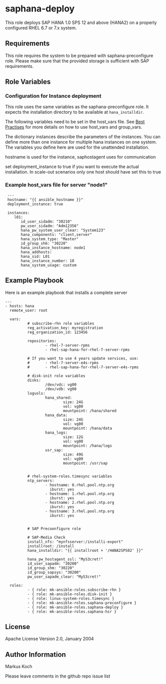 saphana-deploy
==============

This role deploys SAP HANA 1.0 SPS 12 and above (HANA2) on a properly configured  RHEL 6.7 or 7.x system.

Requirements
------------

This role requires the system to be prepared with saphana-preconfigure role. Please make sure that the provided storage is sufficient with SAP requirements.


Role Variables
--------------

### Configuration for Instance deployment

This role uses the same variables as the saphana-preconfigure role.  It expects the installation  directory to be available at `hana_installdir`.

The following variables need to be set in the host_vars file. See [Best Practises](http://docs.ansible.com/ansible/latest/user_guide/playbooks_best_practices.html?highlight=host_var#group-and-host-variables) for more details on how to use host_vars and group_vars.

The dictionary instances describe the parameters of the instances. You can define more than one instance for multiple hana instances on one system.
The variables you define here are used for the unattended installation.

hostname is used for the instance, saphostagent uses for communication

set deployment_instance to true if you want to execute the actual installation. In scale-out scenarios only one host should have set this to true

### Example host_vars file for server "node1"

     ---
     hostname: "{{ ansible_hostname }}"
     deployment_instance: true

     instances:
        l01:
           id_user_sidadm: "30210"
           pw_user_sidadm: "Adm12356"
           hana_pw_system_user_clear: "System123"
           hana_components: "client,server"
           hana_system_type: "Master"
           id_group_shm: "30220"
           hana_instance_hostname: node1
           hana_addhosts:
           hana_sid: L01
           hana_instance_number: 10
           hana_system_usage: custom


Example Playbook
----------------

Here is an example playbook that installs a complete server

    ---
    - hosts: hana
      remote_user: root

      vars:
              # subscribe-rhn role variables
              reg_activation_key: myregistration
              reg_organization_id: 123456

              repositories:
                      - rhel-7-server-rpms
                      - rhel-sap-hana-for-rhel-7-server-rpms

              # If you want to use 4 years update services, use:
              #       - rhel-7-server-e4s-rpms
              #       - rhel-sap-hana-for-rhel-7-server-e4s-rpms

              # disk-init role variables
              disks:
                      /dev/vdc: vg00
                      /dev/vdb: vg00
              logvols:
                      hana_shared:
                              size: 24G
                              vol: vg00
                              mountpoint: /hana/shared
                      hana_data:
                              size: 24G
                              vol: vg00
                              mountpoint: /hana/data
                      hana_logs:
                              size: 12G
                              vol: vg00
                              mountpoint: /hana/logs
                      usr_sap:
                              size: 49G
                              vol: vg00
                              mountpoint: /usr/sap


              # rhel-system-roles.timesync variables
              ntp_servers:
                      - hostname: 0.rhel.pool.ntp.org
                        iburst: yes
                      - hostname: 1.rhel.pool.ntp.org
                        iburst: yes
                      - hostname: 2.rhel.pool.ntp.org
                        iburst: yes
                      - hostname: 3.rhel.pool.ntp.org
                        iburst: yes


              # SAP Precoonfigure role

              # SAP-Media Check
              install_nfs: "mynfsserver:/installi-export"
              installroot: /install
              hana_installdir: "{{ installroot + '/HANA2SPS02' }}"

              hana_pw_hostagent_ssl: "MyS3cret!"
              id_user_sapadm: "30200"
              id_group_shm: "30220"
              id_group_sapsys: "30200"
              pw_user_sapadm_clear: "MyS3cret!"

      roles:
              - { role: mk-ansible-roles.subscribe-rhn }
              - { role: mk-ansible-roles.disk-init }
              - { role: linux-system-roles.timesync }
              - { role: mk-ansible-roles.saphana-preconfigure }
              - { role: mk-ansible-roles.saphana-deploy }
              - { role: mk-ansible-roles.saphana-hsr }

License
-------

Apache License
Version 2.0, January 2004

Author Information
------------------

Markus Koch

Please leave comments in the github repo issue list
